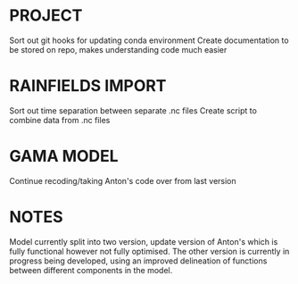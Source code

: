 # PROJECT
Sort out git hooks for updating conda environment
Create documentation to be stored on repo, makes understanding code much easier

# RAINFIELDS IMPORT
Sort out time separation between separate .nc files
Create script to combine data from .nc files

# GAMA MODEL
Continue recoding/taking Anton's code over from last version



# NOTES
Model currently split into two version, update version of Anton's which is fully functional however not fully optimised.
The other version is currently in progress being developed, using an improved delineation of functions between different components in the model.
